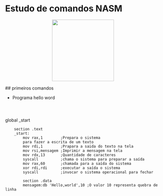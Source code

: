 # Estudo de comandos NASM

<p align="center">
<img src="https://seeklogo.com/images/N/netwide-assembler-nasm-logo-EC5B1109AC-seeklogo.com.png " width=200 heigh=200 >
</p>
## primeiros comandos


* Programa hello word
 
  ```Assembly

 
 global _start

        section .text
        _start:
            mov rax,1        ;Prepara o sistema
            para fazer a escrita de um texto
            mov rdi,1        ;Prapara a saida do texto na tela
            mov rsi,mensagem ;Imprimir a mensagem na tela
            mov rdx,13       ;Quantidade de caracteres
            syscall          ;chama o sistema para preparar a saída
            mov rax,60       ;chamada para a saída do sistema
            xor rdi,rdi      ;executar a saída o sistema
            syscall          ;invocar o sistema operacional para fechar

            section .data
            mensagem:db 'Hello,world',10 ;O valor 10 representa quebra de linha 

```
